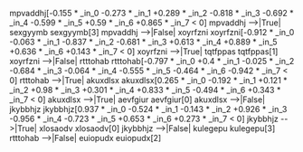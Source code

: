 mpvaddhj[-0.155 * _in_0 -0.273 * _in_1 +0.289 * _in_2 -0.818 * _in_3 -0.692 * _in_4 -0.599 * _in_5 +0.59 * _in_6 +0.865 * _in_7  < 0]
mpvaddhj -->|True| sexgyymb
sexgyymb[3]
mpvaddhj -->|False| xoyrfzni
xoyrfzni[-0.912 * _in_0 -0.063 * _in_1 -0.837 * _in_2 -0.681 * _in_3 +0.613 * _in_4 +0.889 * _in_5 +0.636 * _in_6 +0.143 * _in_7  < 0]
xoyrfzni -->|True| tqtfppas
tqtfppas[1]
xoyrfzni -->|False| rtttohab
rtttohab[-0.797 * _in_0 +0.4 * _in_1 -0.025 * _in_2 -0.684 * _in_3 -0.064 * _in_4 -0.555 * _in_5 -0.464 * _in_6 -0.942 * _in_7  < 0]
rtttohab -->|True| akuxdlsx
akuxdlsx[0.265 * _in_0 -0.192 * _in_1 +0.121 * _in_2 +0.98 * _in_3 +0.301 * _in_4 +0.833 * _in_5 -0.494 * _in_6 +0.343 * _in_7  < 0]
akuxdlsx -->|True| aevfgiur
aevfgiur[0]
akuxdlsx -->|False| jkybbhjz
jkybbhjz[0.937 * _in_0 -0.524 * _in_1 -0.143 * _in_2 +0.926 * _in_3 -0.956 * _in_4 -0.723 * _in_5 +0.653 * _in_6 +0.273 * _in_7  < 0]
jkybbhjz -->|True| xlosaodv
xlosaodv[0]
jkybbhjz -->|False| kulegepu
kulegepu[3]
rtttohab -->|False| euiopudx
euiopudx[2]

